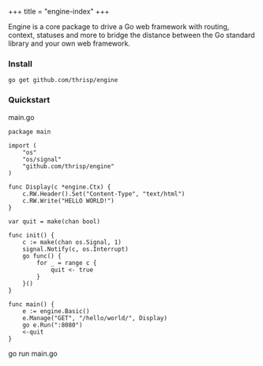 +++
title = "engine-index"
+++

Engine is a core package to drive a Go web framework with routing, context, statuses
and more to bridge the distance between the Go standard library and your own web
framework.


### Install

    go get github.com/thrisp/engine

### Quickstart

main.go

    package main

    import (
        "os"
        "os/signal"
        "github.com/thrisp/engine"
    )

    func Display(c *engine.Ctx) {
        c.RW.Header().Set("Content-Type", "text/html")
        c.RW.Write("HELLO WORLD!")
    }

    var quit = make(chan bool)

    func init() {
        c := make(chan os.Signal, 1)
        signal.Notify(c, os.Interrupt)
        go func() {
            for _ = range c {
                quit <- true
            }
        }()
    }

    func main() {
        e := engine.Basic()
        e.Manage("GET", "/hello/world/", Display)
        go e.Run(":8080")
        <-quit
    }

go run main.go
